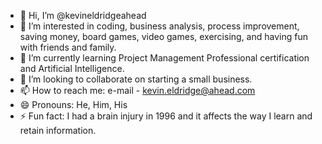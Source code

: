 - 👋 Hi, I’m @kevineldridgeahead
- 👀 I’m interested in coding, business analysis, process improvement, saving money, board games, video games, exercising, and having fun with friends and family.
- 🌱 I’m currently learning Project Management Professional certification and Artificial Intelligence.
- 💞️ I’m looking to collaborate on starting a small business.
- 📫 How to reach me: e-mail - kevin.eldridge@ahead.com
- 😄 Pronouns: He, Him, His
- ⚡ Fun fact: I had a brain injury in 1996 and it affects the way I learn and retain information.

<!---
kevineldridgeahead/kevineldridgeahead is a ✨ special ✨ repository because its `README.md` (this file) appears on your GitHub profile.
You can click the Preview link to take a look at your changes.
--->

